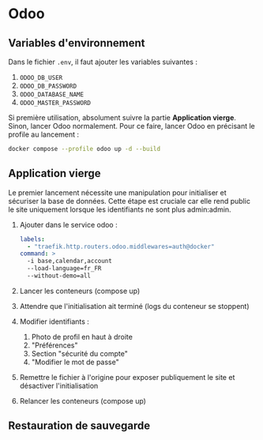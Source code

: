 # Odoo

## Variables d'environnement

Dans le fichier `.env`, il faut ajouter les variables suivantes :

1. `ODOO_DB_USER`
1. `ODOO_DB_PASSWORD`
1. `ODOO_DATABASE_NAME`
1. `ODOO_MASTER_PASSWORD`

Si première utilisation, absolument suivre la partie **Application vierge**. Sinon, lancer Odoo normalement. Pour ce faire, lancer Odoo en précisant le profile au lancement :

```bash
docker compose --profile odoo up -d --build
```

## Application vierge

Le premier lancement nécessite une manipulation pour initialiser et sécuriser la base de données. Cette étape est cruciale car elle rend public le site uniquement lorsque les identifiants ne sont plus admin:admin.

1. Ajouter dans le service odoo :

   ```yml
   labels:
     - "traefik.http.routers.odoo.middlewares=auth@docker"
   command: >
     -i base,calendar,account
     --load-language=fr_FR
     --without-demo=all
   ```

2. Lancer les conteneurs (compose up)
3. Attendre que l'initialisation ait terminé (logs du conteneur se stoppent)
4. Modifier identifiants :
   1. Photo de profil en haut à droite
   2. "Préférences"
   3. Section "sécurité du compte"
   4. "Modifier le mot de passe"
5. Remettre le fichier à l'origine pour exposer publiquement le site et désactiver l'initialisation
6. Relancer les conteneurs (compose up)

## Restauration de sauvegarde
